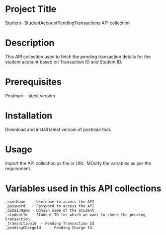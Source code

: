 # Project Title 
Student- StudentAccountPendingTransactions API collection 

# Description
This API collection used to fetch the pending transaction details for the student account based on Transaction ID and Student ID. 

# Prerequisites
Postman - latest version

# Installation
Download and install latest versoin of postman tool. 

# Usage 
Import the API collection as file or URL. 
MOdify the variables as per the requirement. 

# Variables used in this API collections
```
_userName   - Username to access the API 
_password   - Password to access the API 
_domainName - Domain name of the Student
_studentId  - Student ID for which we want to check the pending transaction.
_transactionId  - Pending Transaction Id
_pendingChargeId    - Pending Charge Id.
